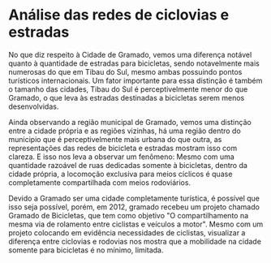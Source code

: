 # Análise das redes de ciclovias e estradas



No que diz respeito à Cidade de Gramado, vemos uma diferença notável quanto à quantidade de estradas para bicicletas, sendo notavelmente mais numerosas do que em Tibau do Sul, mesmo ambas possuindo pontos turísticos internacionais. Um fator importante para essa distinção é também o tamanho das cidades, Tibau do Sul é perceptivelmente menor do que Gramado, o que leva às estradas destinadas a bicicletas serem menos desenvolvidas.

Ainda observando a região municipal de Gramado, vemos uma distinção entre a cidade própria e as regiões vizinhas, há uma região dentro do municipio que é perceptivelmente mais urbana do que outra, as representações das redes de bicicleta e estradas mostram isso com clareza. E isso nos leva a observar um fenômeno: Mesmo com uma quantidade razoável de ruas dedicadas somente à bicicletas, dentro da cidade própria, a locomoção exclusiva para meios cíclicos é quase completamente compartilhada com meios rodoviários.

Devido a Gramado ser uma cidade completamente turística, é possível que isso seja possível, porém, em 2012, gramado recebeu um projeto chamado Gramado de Bicicletas, que tem como objetivo "O compartilhamento na mesma via de rolamento entre ciclistas e veículos a motor". Mesmo com um projeto colocando em evidência necessidades de ciclistas, visualizar a diferença entre ciclovias e rodovias nos mostra que a mobilidade na cidade somente para bicicletas é no mínimo, limitada.
